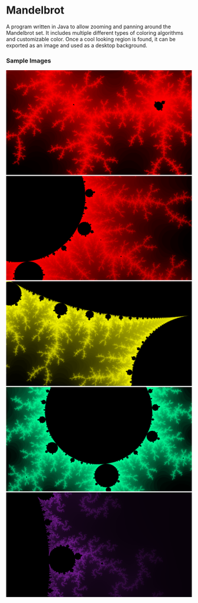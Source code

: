 # Mandelbrot
A program written in Java to allow zooming and panning around the Mandelbrot set. 
It includes multiple different types of coloring algorithms and customizable color. 
Once a cool looking region is found, it can be exported as an image and used as a desktop background.

### Sample Images
<!--
<img src="MandelbrotBackgroundCreator/sample_images/mandelbrot_original.png" alt="drawing" width="400"/>
<img src="MandelbrotBackgroundCreator/sample_images/mandelbrots.png" alt="drawing" width="400"/>
<img src="MandelbrotBackgroundCreator/sample_images/mandelbrot_normalized.png" alt="drawing" width="400"/>
<img src="MandelbrotBackgroundCreator/sample_images/mandelbrot6.png" alt="drawing" width="400"/>
--->

<img src="sample_images/generated/Mandelbrot6.png" alt="drawing" width="600"/>
<img src="sample_images/generated/Mandelbrot7.png" alt="drawing" width="600"/>
<img src="sample_images/generated/Mandelbrot8.png" alt="drawing" width="600"/>
<img src="sample_images/generated/Mandelbrot9.png" alt="drawing" width="600"/>
<img src="sample_images/generated/Mandelbrot10.png" alt="drawing" width="600"/>
